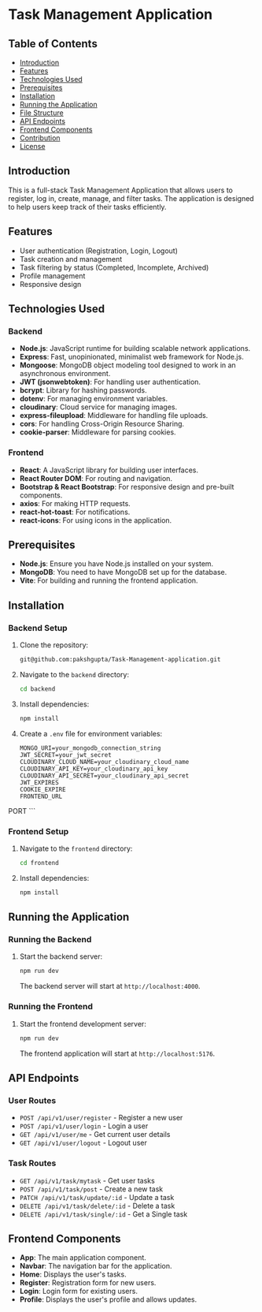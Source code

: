 # Task Management Application

## Table of Contents

- [Introduction](#introduction)
- [Features](#features)
- [Technologies Used](#technologies-used)
- [Prerequisites](#prerequisites)
- [Installation](#installation)
- [Running the Application](#running-the-application)
- [File Structure](#file-structure)
- [API Endpoints](#api-endpoints)
- [Frontend Components](#frontend-components)
- [Contribution](#contribution)
- [License](#license)

## Introduction

This is a full-stack Task Management Application that allows users to register, log in, create, manage, and filter tasks. The application is designed to help users keep track of their tasks efficiently.

## Features

- User authentication (Registration, Login, Logout)
- Task creation and management
- Task filtering by status (Completed, Incomplete, Archived)
- Profile management
- Responsive design

## Technologies Used

### Backend

- **Node.js**: JavaScript runtime for building scalable network applications.
- **Express**: Fast, unopinionated, minimalist web framework for Node.js.
- **Mongoose**: MongoDB object modeling tool designed to work in an asynchronous environment.
- **JWT (jsonwebtoken)**: For handling user authentication.
- **bcrypt**: Library for hashing passwords.
- **dotenv**: For managing environment variables.
- **cloudinary**: Cloud service for managing images.
- **express-fileupload**: Middleware for handling file uploads.
- **cors**: For handling Cross-Origin Resource Sharing.
- **cookie-parser**: Middleware for parsing cookies.

### Frontend

- **React**: A JavaScript library for building user interfaces.
- **React Router DOM**: For routing and navigation.
- **Bootstrap & React Bootstrap**: For responsive design and pre-built components.
- **axios**: For making HTTP requests.
- **react-hot-toast**: For notifications.
- **react-icons**: For using icons in the application.

## Prerequisites

- **Node.js**: Ensure you have Node.js installed on your system.
- **MongoDB**: You need to have MongoDB set up for the database.
- **Vite**: For building and running the frontend application.

## Installation

### Backend Setup

1. Clone the repository:

    ```bash
   git@github.com:pakshgupta/Task-Management-application.git
    ```

2. Navigate to the `backend` directory:

    ```bash
    cd backend
    ```

3. Install dependencies:

    ```bash
    npm install
    ```

4. Create a `.env` file for environment variables:

    ```plaintext
    MONGO_URI=your_mongodb_connection_string
    JWT_SECRET=your_jwt_secret
    CLOUDINARY_CLOUD_NAME=your_cloudinary_cloud_name
    CLOUDINARY_API_KEY=your_cloudinary_api_key
    CLOUDINARY_API_SECRET=your_cloudinary_api_secret
    JWT_EXPIRES
    COOKIE_EXPIRE
    FRONTEND_URL
PORT
    ```

### Frontend Setup

1. Navigate to the `frontend` directory:

    ```bash
    cd frontend
    ```

2. Install dependencies:

    ```bash
    npm install
    ```

## Running the Application

### Running the Backend

1. Start the backend server:

    ```bash
    npm run dev
    ```

    The backend server will start at `http://localhost:4000`.

### Running the Frontend

1. Start the frontend development server:

    ```bash
    npm run dev
    ```

    The frontend application will start at `http://localhost:5176`.




## API Endpoints

### User Routes

- `POST /api/v1/user/register` - Register a new user
- `POST /api/v1/user/login` - Login a user
- `GET /api/v1/user/me` - Get current user details
- `GET /api/v1/user/logout` - Logout user

### Task Routes

- `GET /api/v1/task/mytask` - Get user tasks
- `POST /api/v1/task/post` - Create a new task
- `PATCH /api/v1/task/update/:id` - Update a task
- `DELETE /api/v1/task/delete/:id` - Delete a task
- `DELETE /api/v1/task/single/:id` - Get a Single task
  

## Frontend Components

- **App**: The main application component.
- **Navbar**: The navigation bar for the application.
- **Home**: Displays the user's tasks.
- **Register**: Registration form for new users.
- **Login**: Login form for existing users.
- **Profile**: Displays the user's profile and allows updates.


